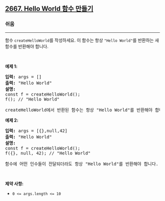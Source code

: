 <h2><a href="https://leetcode.com/problems/create-hello-world-function">2667. Hello World 함수 만들기</a></h2><h3>쉬움</h3><hr>함수 <code>createHelloWorld</code>를 작성하세요.&nbsp;이 함수는 항상 <code>&quot;Hello World&quot;</code>를 반환하는 새 함수를 반환해야 합니다.
<p>&nbsp;</p>
<p><strong class="example">예제 1:</strong></p>

<pre>
<strong>입력:</strong> args = []
<strong>출력:</strong> &quot;Hello World&quot;
<strong>설명:</strong>
const f = createHelloWorld();
f(); // &quot;Hello World&quot;

createHelloWorld에서 반환된 함수는 항상 &quot;Hello World&quot;를 반환해야 합니다.
</pre>

<p><strong class="example">예제 2:</strong></p>

<pre>
<strong>입력:</strong> args = [{},null,42]
<strong>출력:</strong> &quot;Hello World&quot;
<strong>설명:</strong>
const f = createHelloWorld();
f({}, null, 42); // &quot;Hello World&quot;

함수에 어떤 인수들이 전달되더라도 항상 &quot;Hello World&quot;를 반환해야 합니다.
</pre>

<p>&nbsp;</p>
<p><strong>제약 사항:</strong></p>

<ul>
	<li><code>0 &lt;= args.length &lt;= 10</code></li>
</ul>
